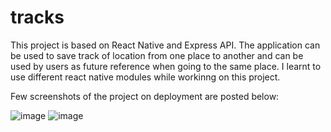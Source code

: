 # tracks
This project is based on React Native and Express API. 
The application can be used to save track of location from one place to another and can be
used by users as future reference when going to the same place. 
I learnt to use different react native modules while workinng on this project.

Few screenshots of the project on deployment are posted below: 

![image](https://user-images.githubusercontent.com/46434570/141292409-2ee8e1e8-1cae-410c-8d6c-9c075f42dd7e.png)
![image](https://user-images.githubusercontent.com/46434570/141292428-c05c5191-d010-4cac-b559-013d8a78829e.png)
